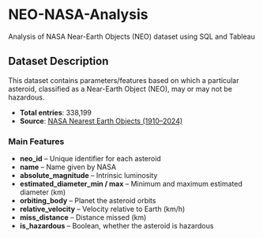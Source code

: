 # NEO-NASA-Analysis
Analysis of NASA Near-Earth Objects (NEO) dataset using SQL and Tableau

## Dataset Description

This dataset contains parameters/features based on which a particular asteroid, classified as a Near-Earth Object (NEO), may or may not be hazardous.  

- **Total entries**: 338,199  
- **Source**: [NASA Nearest Earth Objects (1910–2024)](https://www.kaggle.com/datasets/ivansher/nasa-nearest-earth-objects-1910-2024)  

### Main Features
- **neo_id** – Unique identifier for each asteroid  
- **name** – Name given by NASA  
- **absolute_magnitude** – Intrinsic luminosity  
- **estimated_diameter_min / max** – Minimum and maximum estimated diameter (km)  
- **orbiting_body** – Planet the asteroid orbits  
- **relative_velocity** – Velocity relative to Earth (km/h)  
- **miss_distance** – Distance missed (km)  
- **is_hazardous** – Boolean, whether the asteroid is hazardous  


